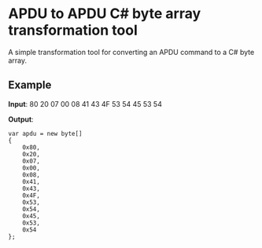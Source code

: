 # APDU to APDU C# byte array transformation tool
A simple transformation tool for converting an APDU command to a C# byte array.

## Example
**Input**: 80 20 07 00 08 41 43 4F 53 54 45 53 54

**Output**:
```CSharp
var apdu = new byte[]
{
	0x80,
	0x20,
	0x07,
	0x00,
	0x08,
	0x41,
	0x43,
	0x4F,
	0x53,
	0x54,
	0x45,
	0x53,
	0x54
};
```
